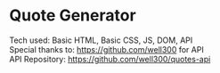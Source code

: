 # Quote Generator
Tech used: Basic HTML, Basic CSS, JS, DOM, API <br />
Special thanks to: https://github.com/well300 for API <br />
API Repository: https://github.com/well300/quotes-api
